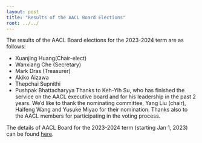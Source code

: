 ```yaml
---
layout: post
title: "Results of the AACL Board Elections"
root: ../../
---
```


The results of the AACL Board elections for the 2023-2024 term are as follows:

- Xuanjing Huang(Chair-elect)
- Wanxiang Che (Secretary)
- Mark Dras (Treasurer)
- Akiko Aizawa
- Thepchai Supnithi
- Pushpak Bhattacharyya
Thanks to Keh-Yih Su, who has finished the service on the AACL executive board and for his leadership in the past 2 years. We’d like to thank the nominating committee, Yang Liu (chair), Haifeng Wang and Yusuke Miyao for their nomination. Thanks also to the AACL members for participating in the voting process.

The details of AACL Board for the 2023-2024 term (starting Jan 1, 2023) can be found [here](../officers/index.html).
